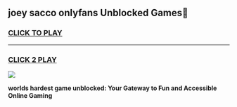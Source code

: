 
## joey sacco onlyfans Unblocked Games👋
<h3>
<a href="https://premium.freeplayer.one?title=joey_sacco_onlyfans&ref=16F">CLICK TO PLAY</a></h3>
<hr>

<h3>
<a href="https://premium.freeplayer.one?title=joey_sacco_onlyfans&ref=16F">CLICK 2 PLAY</a>
  
</h3>

<a href="https://premium.freeplayer.one?title=joey_sacco_onlyfans&ref=16F/"><img src="https://clearcache.store/games.png"></a>


**worlds hardest game unblocked: Your Gateway to Fun and Accessible Online Gaming**
